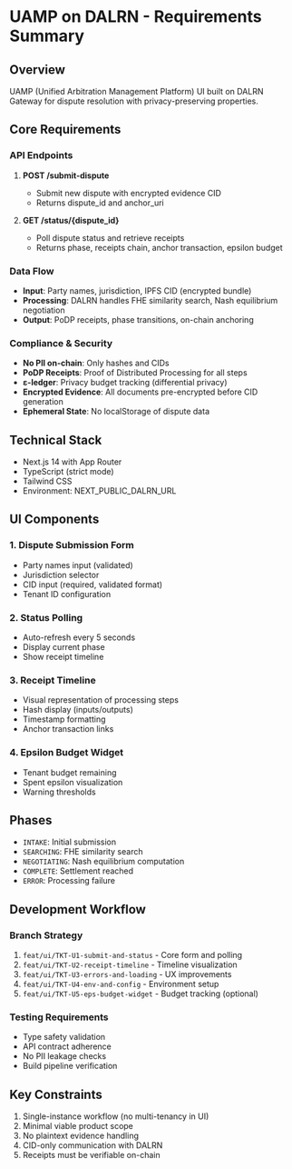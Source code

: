# UAMP on DALRN - Requirements Summary

## Overview
UAMP (Unified Arbitration Management Platform) UI built on DALRN Gateway for dispute resolution with privacy-preserving properties.

## Core Requirements

### API Endpoints
1. **POST /submit-dispute**
   - Submit new dispute with encrypted evidence CID
   - Returns dispute_id and anchor_uri
   
2. **GET /status/{dispute_id}**
   - Poll dispute status and retrieve receipts
   - Returns phase, receipts chain, anchor transaction, epsilon budget

### Data Flow
- **Input**: Party names, jurisdiction, IPFS CID (encrypted bundle)
- **Processing**: DALRN handles FHE similarity search, Nash equilibrium negotiation
- **Output**: PoDP receipts, phase transitions, on-chain anchoring

### Compliance & Security
- **No PII on-chain**: Only hashes and CIDs
- **PoDP Receipts**: Proof of Distributed Processing for all steps
- **ε-ledger**: Privacy budget tracking (differential privacy)
- **Encrypted Evidence**: All documents pre-encrypted before CID generation
- **Ephemeral State**: No localStorage of dispute data

## Technical Stack
- Next.js 14 with App Router
- TypeScript (strict mode)
- Tailwind CSS
- Environment: NEXT_PUBLIC_DALRN_URL

## UI Components

### 1. Dispute Submission Form
- Party names input (validated)
- Jurisdiction selector
- CID input (required, validated format)
- Tenant ID configuration

### 2. Status Polling
- Auto-refresh every 5 seconds
- Display current phase
- Show receipt timeline

### 3. Receipt Timeline
- Visual representation of processing steps
- Hash display (inputs/outputs)
- Timestamp formatting
- Anchor transaction links

### 4. Epsilon Budget Widget
- Tenant budget remaining
- Spent epsilon visualization
- Warning thresholds

## Phases
- `INTAKE`: Initial submission
- `SEARCHING`: FHE similarity search
- `NEGOTIATING`: Nash equilibrium computation
- `COMPLETE`: Settlement reached
- `ERROR`: Processing failure

## Development Workflow

### Branch Strategy
1. `feat/ui/TKT-U1-submit-and-status` - Core form and polling
2. `feat/ui/TKT-U2-receipt-timeline` - Timeline visualization
3. `feat/ui/TKT-U3-errors-and-loading` - UX improvements
4. `feat/ui/TKT-U4-env-and-config` - Environment setup
5. `feat/ui/TKT-U5-eps-budget-widget` - Budget tracking (optional)

### Testing Requirements
- Type safety validation
- API contract adherence
- No PII leakage checks
- Build pipeline verification

## Key Constraints
1. Single-instance workflow (no multi-tenancy in UI)
2. Minimal viable product scope
3. No plaintext evidence handling
4. CID-only communication with DALRN
5. Receipts must be verifiable on-chain